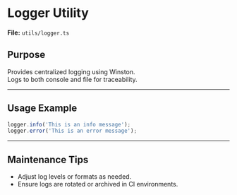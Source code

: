 # Logger Utility

**File:** `utils/logger.ts`

## Purpose

Provides centralized logging using Winston.  
Logs to both console and file for traceability.

---

## Usage Example

```typescript
logger.info('This is an info message');
logger.error('This is an error message');
```

---

## Maintenance Tips

- Adjust log levels or formats as needed.
- Ensure logs are rotated or archived in CI environments.